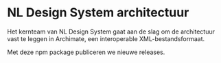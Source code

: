 # NL Design System architectuur

Het kernteam van NL Design System gaat aan de slag om de architectuur vast te leggen in Archimate, een interoperable XML-bestandsformaat.

Met deze npm package publiceren we nieuwe releases.
